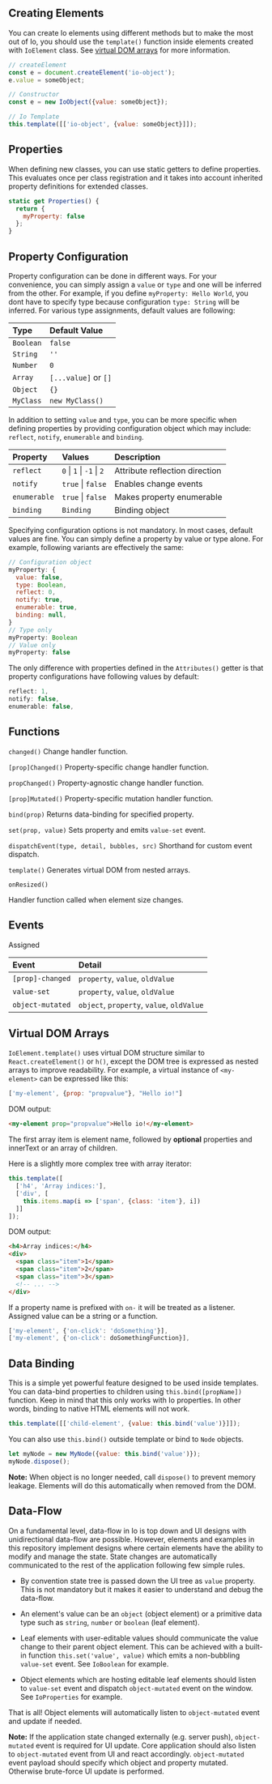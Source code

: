 ## Creating Elements

You can create Io elements using different methods but to make the most out of Io, you should use the `template()` function inside elements created with `IoElement` class. See [virtual DOM arrays](#doc=learn-more#virtual-dom-arrays) for more information.

```javascript
// createElement
const e = document.createElement('io-object');
e.value = someObject;

// Constructor
const e = new IoObject({value: someObject});

// Io Template
this.template([['io-object', {value: someObject}]]);
```

## Properties

When defining new classes, you can use static getters to define properties. This evaluates once per class registration and it takes into account inherited property definitions for extended classes.

```javascript
static get Properties() {
  return {
    myProperty: false
  };
}
```

## Property Configuration

Property configuration can be done in different ways. For your convenience, you can simply assign a `value` or `type` and one will be inferred from the other. For example, if you define `myProperty: Hello World`, you dont have to specify type because configuration `type: String` will be inferred. For various type assignments, default values are following:

|Type     |Default Value          |
|:--------|:----------------------|
|`Boolean`|`false`                |
|`String` |`''`                   |
|`Number` |`0`                    |
|`Array`  |`[...value]` or `[]`   |
|`Object` |`{}`                   |
|`MyClass`|`new MyClass()`        |

In addition to setting `value` and `type`, you can be more specific when defining properties by providing configuration object which may include: `reflect`, `notify`, `enumerable` and `binding`.

|Property    |Values                   |Description                    |
|:-----------|:------------------------|:------------------------------|
|`reflect`   |`0` \| `1` \| `-1` \| `2`|Attribute reflection direction |
|`notify`    |`true` \| `false`        |Enables change events          |
|`enumerable`|`true` \| `false`        |Makes property enumerable      |
|`binding`   |`Binding`                |Binding object                 |


Specifying configuration options is not mandatory. In most cases, default values are fine. You can simply define a property by value or type alone. For example, following variants are effectively the same:

```javascript
// Configuration object
myProperty: {
  value: false,
  type: Boolean,
  reflect: 0,
  notify: true,
  enumerable: true,
  binding: null,
}
// Type only
myProperty: Boolean
// Value only
myProperty: false
```

The only difference with properties defined in the `Attributes()` getter is that property configurations have following values by default:

```javascript
reflect: 1,
notify: false,
enumerable: false,
```

## Functions

`changed()`
Change handler function.

`[prop]Changed()`
Property-specific change handler function.

`propChanged()`
Property-agnostic change handler function.

`[prop]Mutated()`
Property-specific mutation handler function.

`bind(prop)`
Returns data-binding for specified property.

`set(prop, value)`
Sets property and emits `value-set` event.

`dispatchEvent(type, detail, bubbles, src)`
Shorthand for custom event dispatch.

`template()`
Generates virtual DOM from nested arrays.

`onResized()`

<!-- `connect()` -->
<!-- `disconnect()` -->
<!-- `dispose()` -->
Handler function called when element size changes.

## Events

Assigned

| Event            | Detail                                  |
|:-----------------|:----------------------------------------|
| `[prop]-changed` |`property`, `value`, `oldValue`          |
| `value-set`      |`property`, `value`, `oldValue`          |
| `object-mutated` |`object`, `property`, `value`, `oldValue`|

## Virtual DOM Arrays

`IoElement.template()` uses virtual DOM structure similar to `React.createElement()` or `h()`, except the DOM tree is expressed as nested arrays to improve readability. For example, a virtual instance of `<my-element>` can be expressed like this:

```javascript
['my-element', {prop: "propvalue"}, "Hello io!"]
```

DOM output:

```html
<my-element prop="propvalue">Hello io!</my-element>
```

The first array item is element name, followed by **optional** properties and innerText or an array of children.

Here is a slightly more complex tree with array iterator:

```javascript
this.template([
  ['h4', 'Array indices:'],
  ['div', [
    this.items.map(i => ['span', {class: 'item'}, i])
  ]]
]);
```

DOM output:

```html
<h4>Array indices:</h4>
<div>
  <span class="item">1</span>
  <span class="item">2</span>
  <span class="item">3</span>
  <!-- ... -->
</div>
```

If a property name is prefixed with `on-` it will be treated as a listener. Assigned value can be a string or a function.

```javascript
['my-element', {'on-click': 'doSomething'}],
['my-element', {'on-click': doSomethingFunction}],
```

## Data Binding

This is a simple yet powerful feature designed to be used inside templates. You can data-bind properties to children using `this.bind([propName])` function.
Keep in mind that this only works with Io properties. In other words, binding to native HTML elements will not work.

```javascript
this.template([['child-element', {value: this.bind('value')}]]);
```

You can also use `this.bind()` outside template or bind to `Node` objects.

```javascript
let myNode = new MyNode({value: this.bind('value')});
myNode.dispose();
```

**Note:** When object is no longer needed, call `dispose()` to prevent memory leakage. Elements will do this automatically when removed from the DOM.

## Data-Flow

On a fundamental level, data-flow in Io is top down and UI designs with unidirectional data-flow are possible. However, elements and examples in this repository implement designs where certain elements have the ability to modify and manage the state. State changes are automatically communicated to the rest of the application following few simple rules.

* By convention state tree is passed down the UI tree as `value` property. This is not mandatory but it makes it easier to understand and debug the data-flow.

* An element's value can be an `object` (object element) or a primitive data type such as `string`, `number` or `boolean` (leaf element).

* Leaf elements with user-editable values should communicate the value change to their parent object element. This can be achieved with a built-in function `this.set('value', value)` which emits a non-bubbling `value-set` event. See `IoBoolean` for example.

* Object elements which are hosting editable leaf elements should listen to `value-set` event and dispatch `object-mutated` event on the window. See `IoProperties` for example.

That is all! Object elements will automatically listen to `object-mutated` event and update if needed.

**Note:** If the application state changed externally (e.g. server push), `object-mutated` event is required for UI update. Core application should also listen to `object-mutated` event from UI and react accordingly. `object-mutated` event payload should specify which object and property mutated. Otherwise brute-force UI update is performed.
